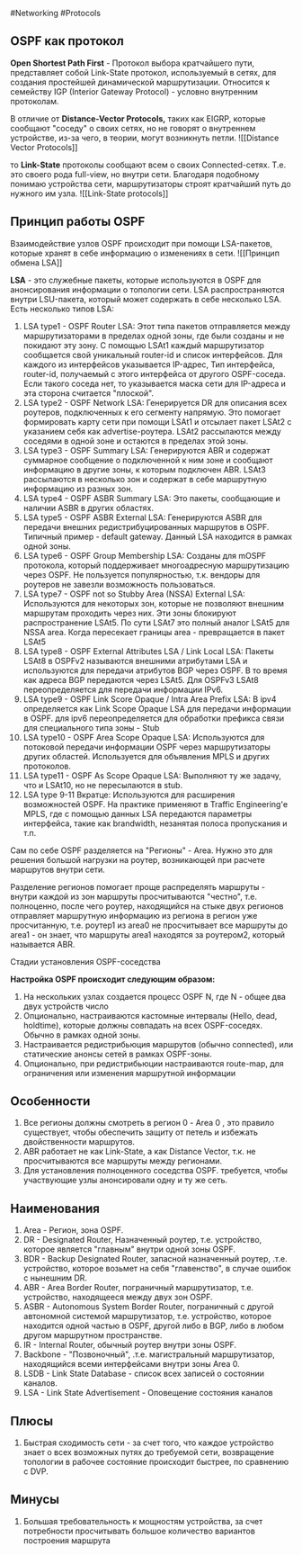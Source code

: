 #Networking #Protocols 
## OSPF как протокол

**Open Shortest Path First** - Протокол выбора кратчайшего пути, представляет собой Link-State протокол, используемый в сетях, для создания простейшей динамической маршрутизации. Относится к семейству IGP (Interior Gateway Protocol) - условно внутренним протоколам.

В отличие от **Distance-Vector Protocols,** таких как EIGRP, которые сообщают "соседу" о своих сетях, но не говорят о внутреннем устройстве, из-за чего, в теории, могут возникнуть петли.
![[Distance Vector Protocols]]

то **Link-State** протоколы сообщают всем о своих Connected-сетях. Т.е. это своего рода full-view, но внутри сети. Благодаря подобному понимаю устройства сети, маршрутизаторы строят кратчайший путь до нужного им узла.
![[Link-State protocols]]

## Принцип работы OSPF

 Взаимодействие узлов OSPF происходит при помощи LSA-пакетов, которые хранят в себе информацию о изменениях в сети.
![[Принцип обмена LSA]]

**LSA** - это служебные пакеты, которые используются в OSPF для анонсирования информации о топологии сети.
LSA распространяются внутри LSU-пакета, который может содержать в себе несколько LSA.
Есть несколько типов LSA:
1. LSA type1 - OSPF Router LSA: 
   Этот типа пакетов отправляется между маршрутизаторами в пределах одной зоны, где были созданы и не покидают эту зону. С помощью LSAt1 каждый маршрутизатор сообщается свой уникальный router-id и список интерфейсов. Для каждого из интерфейсов указывается IP-адрес, Тип интерфейса, router-id, получаемый с этого интерфейса от другого OSPF-соседа. Если такого соседа нет, то указывается маска сети для IP-адреса и эта сторона считается "плоской".
2. LSA type2 - OSPF Network LSA:
   Генерируется DR для описания всех роутеров, подключенных к его сегменту напрямую. Это помогает формировать карту сети при помощи LSAt1 и отсылает пакет LSAt2 с указанием себя как advertise-роутера. LSAt2 рассылаются между соседями в одной зоне и остаются в пределах этой зоны.
3. LSA type3 - OSPF Summary LSA: 
   Генерируются ABR и содержат суммарное сообщение о подключенной к ним зоне и сообщают информацию в другие зоны, к которым подключен ABR. LSAt3 рассылаются в несколько зон и содержат в себе маршрутную информацию из разных зон.
4. LSA type4 - OSPF ASBR Summary LSA: 
   Это пакеты, сообщающие и наличии ASBR в других областях.
5. LSA type5 - OSPF ASBR External LSA: 
   Генерируются ASBR для передачи внешних редистрибуцированных маршрутов в OSPF. Типичный пример - default gateway. Данный LSA находится в рамках одной зоны.
6. LSA type6 - OSPF Group Membership LSA: 
   Созданы для mOSPF протокола, который поддерживает многоадресную маршрутизацию через OSPF. Не пользуется популярностью, т.к. вендоры для роутеров не завезли возможность пользоваться.
7. LSA type7 - OSPF not so Stubby Area (NSSA) External LSA: 
   Используются для некоторых зон, которые не позволяют внешним маршрутам проходить через них. Эти зоны блокируют распространение LSAt5. По сути LSAt7 это полный  аналог LSAt5 для NSSA area. Когда пересекает границы area - превращается в пакет LSAt5
8. LSA type8 - OSPF External Attributes LSA / Link Local LSA: 
   Пакеты LSAt8 в OSPFv2 называются внешними атрибутами LSA и используются для передачи атрибутов BGP через OSPF. В то время как адреса BGP передаются через LSAt5. Для OSPFv3 LSAt8 переопределяется для передачи информации IPv6.
9. LSA type9 - OSPF Link Score Opaque / Intra Area Prefix LSA: 
   В ipv4 определяется как Link Scope Opaque LSA для передачи информации в OSPF. для ipv6 переопределяется для обработки префикса связи для специального типа зоны - Stub
10. LSA type10 - OSPF Area Scope Opaque LSA:
    Используются для потоковой передачи информации OSPF через маршрутизаторы других областей. Используется для объявления MPLS и других протоколов.
11. LSA type11 - OSPF As Scope Opaque LSA:
   Выполняют ту же задачу, что и LSAt10, но не пересылаются в stub.
12. LSA type 9-11 Вкратце:
    Используются для расширения возможностей OSPF. На практике применяют в Traffic Engineering'e MPLS, где с помощью данных LSA передаются параметры интерфейса, такие как brandwidth, незанятая полоса пропускания и т.п.

Сам по себе OSPF разделяется на "Регионы" - Area. Нужно это для решения большой нагрузки на роутер, возникающей при расчете маршрутов внутри сети.

Разделение регионов помогает проще распределять маршруты - внутри каждой из зон маршруты просчитываются "честно", т.е. полноценно, после чего роутер, находящийся на стыке двух регионов отправляет маршрутную информацию из региона в регион уже просчитанную, т.е. роутер1 из area0 не просчитывает все маршруты до area1 - он знает, что маршруты area1 находятся за роутером2, который называется ABR.

Стадии установления OSPF-соседства

**Настройка OSPF происходит следующим образом:**
1. На нескольких узлах создается процесс OSPF N, где N - общее два двух устройств число
2. Опционально, настраиваются кастомные интервалы (Hello, dead, holdtime), которые должны совпадать на всех OSPF-соседях. Обычно в рамках одной зоны.
3. Настраивается редистрибьюция маршрутов (обычно connected), или статические анонсы сетей в рамках OSPF-зоны.
4. Опционально, при редистрибьюции настраиваются route-map, для ограничения или изменения маршрутной информации


## Особенности

1. Все регионы должны смотреть в регион 0 - Area 0 , это правило существует, чтобы обеспечить защиту от петель и избежать двойственности маршрутов.
2. ABR работает не как Link-State, а как Distance Vector, т.к. не просчитываются все маршруты между регионами.
3. Для установления полноценного соседства OSPF. требуется, чтобы участвующие узлы анонсировали одну и ту же сеть.

## Наименования

1. Area - Регион, зона OSPF.
2. DR -  Designated Router, Назначенный роутер, т.е. устройство, которое является "главным" внутри одной зоны OSPF.
3. BDR - Backup Designated Router, запасной назначенный роутер, .т.е. устройство, которое возьмет на себя "главенство", в случае ошибок с нынешним DR.
4. ABR - Area Border Router, пограничный маршрутизатор, т.е. устройство, находящееся между двух зон OSPF.
5. ASBR - Autonomous System Border Router, пограничный с другой автономной системой маршрутизатор, т.е. устройство, которое находится одной частью в OSPF, другой либо в BGP, либо в любом другом маршрутном пространстве.
6. IR - Internal Router, обычный роутер внутри зоны OSPF.
7. Backbone - "Позвоночный", .т.е. магистральный маршрутизатор, находящийся всеми интерфейсами внутри зоны Area 0.
8. LSDB - Link State Database - список всех записей о состоянии каналов.
9. LSA - Link State Advertisement - Оповещение состояния каналов
## Плюсы

1. Быстрая сходимость сети - за счет того, что каждое устройство знает о всех возможных путях до требуемой сети, возвращение топологии в рабочее состояние происходит быстрее, по сравнению с DVP.
## Минусы

1. Большая требовательность к мощностям устройства, за счет потребности просчитывать большое количество вариантов построения маршрута